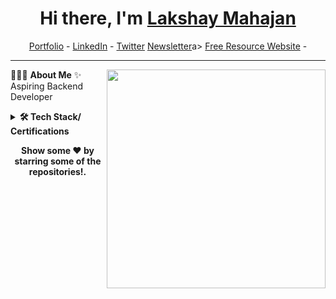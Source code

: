 <h1 align="center"> Hi there, I'm <a href="https://lakshaymahajan.com/">Lakshay Mahajan</a> </h1>

<!--- Adding Header Elements -->
<p align="center">
  <a href="https://lakshaymahajan.com/">Portfolio</a> -
  <a href="https://www.linkedin.com/in/lakshaymahajan25">LinkedIn</a> - 
  <a href="https://x.com/lakshay2224">Twitter</a>
  <a href="https://lakshays-newsletter-73ba50.beehiiv.com/">Newsletter</a>a>
  <a href="https://resources.lakshaymahajan.com/">Free Resource Website</a> -
</p>

-----------------------------------------------------------
👨🏻‍💻 **About Me**<img src="https://raw.githubusercontent.com/sanjay-kv/sanjay-kv/main/Assets/illustration.png" min-width="300px" max-width="300px" width="350px" align="right"> 
✨ Aspiring Backend Developer <br>
<!--- Adding Tech Stack open Section -->

<details>	
 <summary><b>🛠 Tech Stack/ Certifications</b></summary><br>
Languages: <img src="https://img.shields.io/badge/-HTML5-DE5934?logo=HTML5&logoColor=white&style=flat">&nbsp;
<img src="https://img.shields.io/badge/-CSS3-2275B2?logo=CSS3&logoColor=white&style=flat"> &nbsp; <br>
<!-- Frameworks and Libraries: <!--- Frameworks and Libraries goes here -->
Tools and Platforms: <img src="https://img.shields.io/badge/-Git-orange?logo=Git&logoColor=white&style=flat">&nbsp;
<img src="https://img.shields.io/badge/-Visual%20Studio%20Code-25AEF4?logo=visualstudio&logoColor=white&style=flat">&nbsp; <br>
Operating Systems: <img src="https://img.shields.io/badge/-Windows-0F7BCF?logo=Windows&logoColor=white&style=flat">&nbsp;

<!--- ## Certification Badges 🪶  --->
<!--- <div style='display:flex; align-items:center; gap: 10px;' align='center'>
<a href="https://badgr.com/public/assertions/4mL2m9QYQC-al832vETmGw?identity__email=sanjay.kanakkotviswanathan@students.mq.edu.au">
</div>  --->
</details> 


<!--- 2nd Section on GitHub Analytics --->
  <!---<summary><b>⚙️ GitHub Analytics</b></summary> --->
<!--_ <a href="https://github.com/lakshay2425">
   <img height="155em" src="" alt="Lakshay Mahajan github stats" />
    <img height="155em" src="" alt="Lakshay Mahajan github stats" />
<br> -_->
     

<!--- 3rd Section on Recent Projects -->

 <!--- <details> --->	
<!---     <summary><b>📚 Recent Projects/ Activity</b></summary><br>
  ✨ [Twitter Tweets Scrapping and Sentiment Analysis](https://github.com/sanjay-kv/Twitter-Tweet-Analysis)<br>
 --->
    
  <!--START_SECTION:activity-->
<!-- 1. 🎉 Merged PR [#3](https://github.com/sanjay-kv/sanjay-kv/pull/3) in [sanjay-kv/sanjay-kv](https://github.com/sanjay-kv/sanjay-kv)
2. 💪 Opened PR [#3](https://github.com/sanjay-kv/sanjay-kv/pull/3) in [sanjay-kv/sanjay-kv](https://github.com/sanjay-kv/sanjay-kv)
  <!--END_SECTION:activity-->
  <!--- </details> ---> 

<!--- Footer Stats - Adding the Social Media Status count-->
 <!---<p align="left">  </p> --->


<!--
<a href=""><img src="https://img.shields.io/github/followers/sanjay-kv?style=social"></a>
-->
<p align="center">
<b> Show some ❤️ by starring some of the repositories!.</p> </div>
<!--- Footer End -->
<!--- Body End -->
